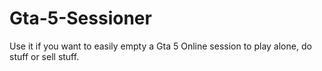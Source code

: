# Gta-5-Sessioner
Use it if you want to easily empty a Gta 5 Online session to play alone, do stuff or sell stuff.
